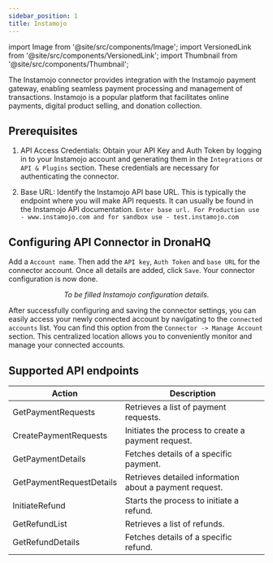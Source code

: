 ```yaml
---
sidebar_position: 1
title: Instamojo
---
```

import Image from '@site/src/components/Image';
import VersionedLink from '@site/src/components/VersionedLink';
import Thumbnail from '@site/src/components/Thumbnail';


The Instamojo connector provides integration with the Instamojo payment gateway, enabling seamless payment processing and management of transactions. Instamojo is a popular platform that facilitates online payments, digital product selling, and donation collection. 

## Prerequisites

1. API Access Credentials: Obtain your API Key and Auth Token by logging in to your Instamojo account and generating them in the `Integrations` or `API & Plugins` section. These credentials are necessary for authenticating the connector.

4. Base URL: Identify the Instamojo API base URL. This is typically the endpoint where you will make API requests. It can usually be found in the Instamojo API documentation.
`Enter base url. For Production use - www.instamojo.com and for sandbox use - test.instamojo.com`

## Configuring API Connector in DronaHQ

Add a `Account name`. Then add the `API key`, `Auth Token` and `base URL` for the connector account. Once all details are added, click `Save`. Your connector configuration is now done.


<figure>
  <Thumbnail src="/img/reference/connectors/instamojo/details.png" alt="To be filled Instamojo configuration details." />
  <figcaption align = "center"><i>To be filled Instamojo configuration details.</i></figcaption>
</figure>


After successfully configuring and saving the connector settings, you can easily access your newly connected account by navigating to the `connected accounts` list. You can find this option from the `Connector -> Manage Account` section. This centralized location allows you to conveniently monitor and manage your connected accounts.


## Supported API endpoints

| Action                | Description                                     |
|---------------------------|-----------------------------------------------------|
| GetPaymentRequests        | Retrieves a list of payment requests.              |
| CreatePaymentRequests     | Initiates the process to create a payment request. |
| GetPaymentDetails         | Fetches details of a specific payment.             |
| GetPaymentRequestDetails  | Retrieves detailed information about a payment request.|
| InitiateRefund            | Starts the process to initiate a refund.           |
| GetRefundList             | Retrieves a list of refunds.                       |
| GetRefundDetails          | Fetches details of a specific refund.              |
